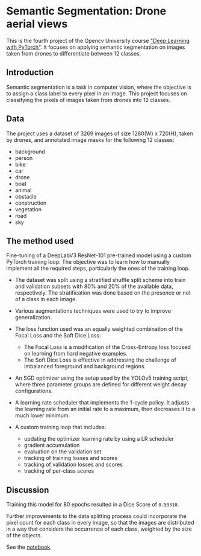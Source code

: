 # Semantic Segmentation: Drone aerial views

This is the fourth project of the Opencv University course ["Deep Learning with PyTorch"](https://opencv.org/university/deep-learning-with-pytorch/).
It focuses on applying semantic segmentation on images taken from drones to differentiate between 12 classes.


## Introduction

Semantic segmentation is a task in computer vision, where the objective is to assign a class label to every pixel in an 
image. This project focuses on classifying the pixels of images taken from drones into 12 classes.


## Data

The project uses a dataset of 3269 images of size 1280(W) x 720(H), taken by drones, and annotated image masks for 
the following 12 classes:
- background
- person
- bike
- car
- drone
- boat
- animal
- obstacle
- construction
- vegetation
- road
- sky


## The method used

Fine-tuning of a DeepLabV3 ResNet-101 pre-trained model using a custom PyTorch training loop. The objective was to learn
how to manually implement all the required steps, particularly the ones of the training loop.

- The dataset was split using a stratified shuffle split scheme into train and validation subsets with 80% and 20% of the 
available data, respectively. The stratification was done based on the presence or not of a class in each image. 

- Various augmentations techniques were used to try to improve generalization.

- The loss function used was an equally weighted combination of the Focal Loss and the Soft Dice Loss:
  - The Focal Loss is a modification of the Cross-Entropy loss focused on learning from hard negative examples.
  - The Soft Dice Loss is effective in addressing the challenge of imbalanced foreground and background regions.

- An SGD optimizer using the setup used by the YOLOv5 training script, where three parameter groups are defined for 
different weight decay configurations.

- A learning rate scheduler that implements the 1-cycle policy. It adjusts the learning rate from an initial rate to a 
maximum, then decreases it to a much lower minimum.

- A custom training loop that includes:
    - updating the optimizer learning rate by using a LR scheduler
    - gradient accumulation
    - evaluation on the validation set
    - tracking of training losses and scores
    - tracking of validation losses and scores
    - tracking of per-class scores


## Discussion

Training this model for 80 epochs resulted in a Dice Score of `0.59310`.

Further improvements to the data splitting process could incorporate the pixel count for each class in every image, 
so that the images are distributed in a way that considers the occurrence of each class, weighted by the size of 
the objects.

See the [notebook](project-4-deep-learning-with-pytorch-2024.ipynb).